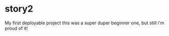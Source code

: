 # story2
My first deployable project
this was a super duper beginner one, but still i'm proud of it!
